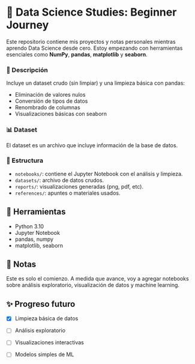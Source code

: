 # 🧠 Data Science Studies: Beginner Journey

Este repositorio contiene mis proyectos y notas personales mientras aprendo Data Science desde cero. Estoy empezando con herramientas esenciales como **NumPy**, **pandas**, **matplotlib** y **seaborn**.

### 📄 Descripción
Incluye un dataset crudo (sin limpiar) y una limpieza básica con pandas:
- Eliminación de valores nulos
- Conversión de tipos de datos
- Renombrado de columnas
- Visualizaciones básicas con seaborn

### 📊 Dataset
El dataset es un archivo que incluye información de la base de datos.

### 📂 Estructura
- `notebooks/`: contiene el Jupyter Notebook con el análisis y limpieza.
- `datasets/`: archivo de datos crudos.
- `reports/`: visualizaciones generadas (png, pdf, etc).
- `references/`: apuntes o materiales usados.

## 🔧 Herramientas
- Python 3.10
- Jupyter Notebook
- pandas, numpy
- matplotlib, seaborn

## 📌 Notas
Este es solo el comienzo. A medida que avance, voy a agregar notebooks sobre análisis exploratorio, visualización de datos y machine learning.

## ✨ Progreso futuro
- [x] Limpieza básica de datos
- [ ] Análisis exploratorio
- [ ] Visualizaciones interactivas
- [ ] Modelos simples de ML

